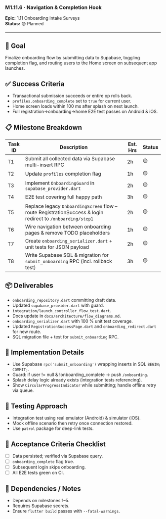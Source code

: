 ### M1.11.6 · Navigation & Completion Hook

**Epic:** 1.11 Onboarding Intake Surveys\
**Status:** 🟡 Planned

---

## 🎯 Goal

Finalize onboarding flow by submitting data to Supabase, toggling completion
flag, and routing users to the Home screen on subsequent app launches.

## ✅ Success Criteria

- Transactional submission succeeds or entire op rolls back.
- `profiles.onboarding_complete` set to `true` for current user.
- Home screen loads within 100 ms after splash on next launch.
- Full registration→onboarding→home E2E test passes on Android & iOS.

## 📋 Milestone Breakdown

| Task ID | Description                                                                                                | Est. Hrs | Status |
| ------- | ---------------------------------------------------------------------------------------------------------- | -------- | ------ |
| T1      | Submit all collected data via Supabase multi-insert RPC                                                    | 2h       | 🟡     |
| T2      | Update `profiles` completion flag                                                                          | 1h       | 🟡     |
| T3      | Implement `OnboardingGuard` in `supabase_provider.dart`                                                    | 2h       | 🟡     |
| T4      | E2E test covering full happy path                                                                          | 3h       | 🟡     |
| T5      | Replace legacy `OnboardingScreen` flow – route RegistrationSuccess & login redirect to `/onboarding/step1` | 2h       | 🟡     |
| T6      | Wire navigation between onboarding pages & remove TODO placeholders                                        | 1h       | 🟡     |
| T7      | Create `onboarding_serializer.dart` + unit tests for JSON payload                                          | 2h       | 🟡     |
| T8      | Write Supabase SQL & migration for `submit_onboarding` RPC (incl. rollback test)                           | 3h       | 🟡     |

## 📦 Deliverables

- `onboarding_repository.dart` committing draft data.
- Updated `supabase_provider.dart` with guard.
- `integration/launch_controller_flow_test.dart`.
- Docs update in `docs/architecture/flow_diagrams.md`.
- `onboarding_serializer.dart` with 100 % unit test coverage.
- Updated `RegistrationSuccessPage.dart` and `onboarding_redirect.dart` for new
  route.
- SQL migration file + test for `submit_onboarding` RPC.

## 🔧 Implementation Details

- Use Supabase `rpc('submit_onboarding')` wrapping inserts in SQL
  `BEGIN; COMMIT;`.
- Guard: if user != null & !onboarding_complete → push `/onboarding`.
- Splash delay logic already exists (integration tests referencing).
- Show `CircularProgressIndicator` while submitting; handle offline retry via
  queue.

## 🧪 Testing Approach

- Integration test using real emulator (Android) & simulator (iOS).
- Mock offline scenario then retry once connection restored.
- Use `patrol` package for deep-link tests.

## 📜 Acceptance Criteria Checklist

- [ ] Data persisted; verified via Supabase query.
- [ ] `onboarding_complete` flag true.
- [ ] Subsequent login skips onboarding.
- [ ] All E2E tests green on CI.

## 🔗 Dependencies / Notes

- Depends on milestones 1–5.
- Requires Supabase secrets.
- Ensure `flutter build` passes with `--fatal-warnings`.
